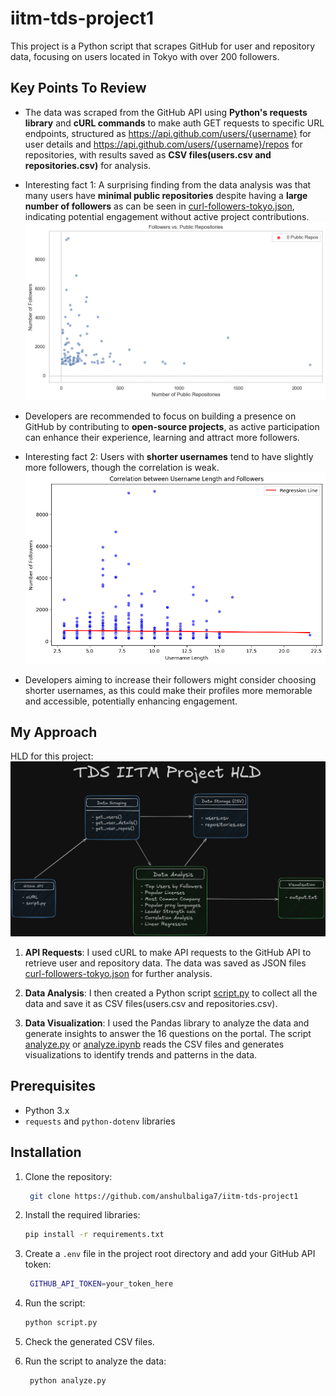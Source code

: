 # iitm-tds-project1

This project is a Python script that scrapes GitHub for user and repository data, focusing on users located in Tokyo with over 200 followers.

## Key Points To Review

- The data was scraped from the GitHub API using **Python's requests library** and **cURL commands** to make auth GET requests to specific URL endpoints, structured as https://api.github.com/users/{username} for user details and https://api.github.com/users/{username}/repos for repositories, with results saved as **CSV files(users.csv and repositories.csv)** for analysis.

- Interesting fact 1: A surprising finding from the data analysis was that many users have **minimal public repositories** despite having a **large number of followers** as can be seen in [curl-followers-tokyo.json](curl-followers-tokyo.json), indicating potential engagement without active project contributions.
![Public repos vs Number of followers](interesting-fact.png)
- Developers are recommended to focus on building a presence on GitHub by contributing to **open-source projects**, as active participation can enhance their experience, learning and attract more followers.

- Interesting fact 2: Users with **shorter usernames** tend to have slightly more followers, though the correlation is weak.
![Shorter usernames vs followers](lengthvsfollowers.png)
- Developers aiming to increase their followers might consider choosing shorter usernames, as this could make their profiles more memorable and accessible, potentially enhancing engagement.

## My Approach
HLD for this project:
![High Level Design](tds-project-hld.png)

1. **API Requests**: I used cURL to make API requests to the GitHub API to retrieve user and repository data. The data was saved as JSON files [curl-followers-tokyo.json](curl-followers-tokyo.json) for further analysis.

2. **Data Analysis**: I then created a Python script [script.py](script.py) to collect all the data and save it as CSV files(users.csv and repositories.csv).

3. **Data Visualization**: I used the Pandas library to analyze the data and generate insights to answer the 16 questions on the portal. The script [analyze.py](analyze.py) or [analyze.ipynb](analyze.ipynb) reads the CSV files and generates visualizations to identify trends and patterns in the data.

## Prerequisites

- Python 3.x
- `requests` and `python-dotenv` libraries

## Installation

1. Clone the repository:

   ```bash
    git clone https://github.com/anshulbaliga7/iitm-tds-project1
    ```
2. Install the required libraries:

   ```bash
   pip install -r requirements.txt
   ```
3. Create a `.env` file in the project root directory and add your GitHub API token:

   ```bash
    GITHUB_API_TOKEN=your_token_here
    ```
4. Run the script:

   ```bash
   python script.py
   ```

5. Check the generated CSV files.

6. Run the script to analyze the data:

   ```bash
    python analyze.py
    ```